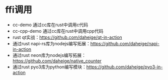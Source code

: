 # ffi调用

- cc-demo 通过cc库在rust中调用c代码
- cc-cpp-demo 通过cc库在rust中调用cpp代码
- rust qt实战：https://github.com/daheige/qt-in-action
- 通过rust napi-rs库为nodejs编写拓展：https://github.com/daheige/napi-in-action
- 通过rust neon库为nodejs编写拓展：https://github.com/daheige/native_counter
- 通过rust pyo3库为python编写模块：https://github.com/daheige/pyo3-in-action
